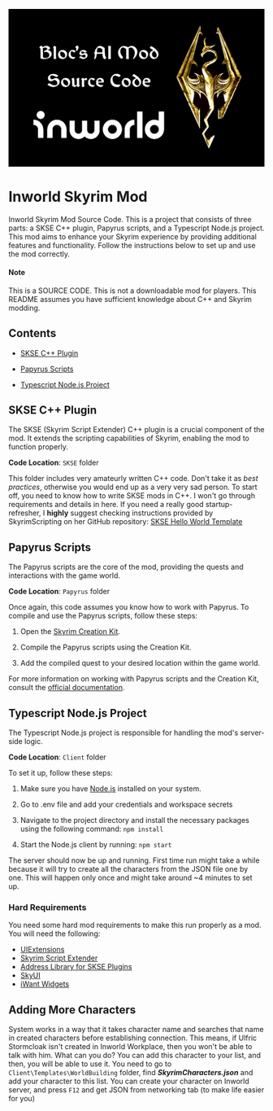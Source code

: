 
![Source Code Banner](.repo_resources/logobanner.jpg)

# Inworld Skyrim Mod
Inworld Skyrim Mod Source Code. This is a project that consists of three parts: a SKSE C++ plugin, Papyrus scripts, and a Typescript Node.js project. This mod aims to enhance your Skyrim experience by providing additional features and functionality. Follow the instructions below to set up and use the mod correctly.

#### Note
This is a SOURCE CODE. This is not a downloadable mod for players. This README assumes you have sufficient knowledge about C++ and Skyrim modding.

## Contents
- [SKSE C++ Plugin](#skse-c-plugin)

- [Papyrus Scripts](#papyrus-scripts)

- [Typescript Node.js Project](#typescript-nodejs-project)

  
## SKSE C++ Plugin
The SKSE (Skyrim Script Extender) C++ plugin is a crucial component of the mod. It extends the scripting capabilities of Skyrim, enabling the mod to function properly.

**Code Location**: `SKSE` folder

This folder includes very amateurly written C++ code. Don't take it as _best practices_, otherwise you would end up as a very very sad person.
To start off, you need to know how to write SKSE mods in C++. I won't go through requirements and details in here. If you need a really good startup-refresher, I **highly** suggest checking instructions provided by SkyrimScripting on her GitHub repository:
[SKSE Hello World Template](https://github.com/SkyrimScripting/SKSE_Template_HelloWorld)

## Papyrus Scripts
The Papyrus scripts are the core of the mod, providing the quests and interactions with the game world.

**Code Location**: `Papyrus` folder

Once again, this code assumes you know how to work with Papyrus. To compile and use the Papyrus scripts, follow these steps:
1. Open the [Skyrim Creation Kit](https://www.creationkit.com/index.php?title=Main_Page).

2. Compile the Papyrus scripts using the Creation Kit.

3. Add the compiled quest to your desired location within the game world.

For more information on working with Papyrus scripts and the Creation Kit, consult the [official documentation](https://www.creationkit.com/index.php?title=Papyrus).

## Typescript Node.js Project
The Typescript Node.js project is responsible for handling the mod's server-side logic.

**Code Location**: `Client` folder

To set it up, follow these steps:

1. Make sure you have [Node.js](https://nodejs.org/en/) installed on your system.

2. Go to .env file and add your credentials and workspace secrets

3. Navigate to the project directory and install the necessary packages using the following command: `npm install`

4. Start the Node.js client by running: `npm start`

The server should now be up and running. First time run might take a while because it will try to create all the characters from the JSON file one by one. This will happen only once and might take around ~4 minutes to set up. 

### Hard Requirements

You need some hard mod requirements to make this run properly as a mod.
You will need the following:
- [UIExtensions](https://www.nexusmods.com/skyrimspecialedition/mods/17561)
- [Skyrim Script Extender](http://skse.silverlock.org/)
- [Address Library for SKSE Plugins](https://www.nexusmods.com/skyrimspecialedition/mods/32444)
- [SkyUI](https://www.nexusmods.com/skyrimspecialedition/mods/12604)
- [iWant Widgets](https://www.nexusmods.com/skyrimspecialedition/mods/36457)

## Adding More Characters
System works in a way that it takes character name and searches that name in created characters before establishing connection. This means, if Ulfric Stormcloak isn't created in Inworld Workplace, then you won't be able to talk with him. What can you do? You can add this character to your list, and then, you will be able to use it. 
You need to go to `Client\Templates\WorldBuilding` folder, find _**SkyrimCharacters.json**_ and add your character to this list. You can create your character on Inworld server, and press `F12` and get JSON from networking tab (to make life easier for you)
